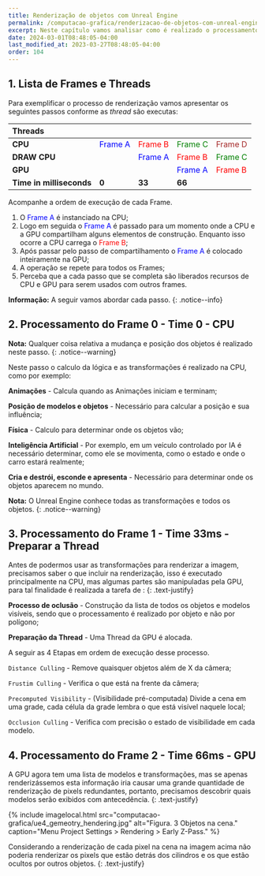 ```yaml
---
title: Renderização de objetos com Unreal Engine
permalink: /computacao-grafica/renderizacao-de-objetos-com-unreal-engine
excerpt: Neste capítulo vamos analisar como é realizado o processamento de imagens pela CPU e GPU pelo Unreal Engine.
date: 2024-03-01T08:48:05-04:00
last_modified_at: 2023-03-27T08:48:05-04:00
order: 104
---
```


## 1. Lista de Frames e Threads

Para exemplificar o processo de renderização vamos apresentar os seguintes passos conforme as _thread_ são executas:

| Threads      |                                         |                                         |                                           |                                           |
| :----------- | :-------------------------------------- | :-------------------------------------- | :---------------------------------------- | :---------------------------------------- |
| **CPU**      | <span style="color:blue">Frame A</span> | <span style="color:red">Frame B</span>  | <span style="color:green">Frame C </span> | <span style="color:brown">Frame D</span>  |
| **DRAW CPU** |                                         | <span style="color:blue">Frame A</span> | <span style="color:red">Frame B</span>    | <span style="color:green">Frame C </span> |
| **GPU**      |                                         |                                         | <span style="color:blue">Frame A</span>   | <span style="color:red"> Frame B</span>   |
| **Time in milliseconds**     | **0**                                   | **33**                                  | **66**                                    |                                           |

Acompanhe a ordem de execução de cada Frame.

1. O <span style="color:blue">Frame A</span> é instanciado na CPU;
1. Logo em seguida o <span style="color:blue">Frame A</span> é passado para um momento onde a CPU e a GPU compartilham alguns elementos de construção. Enquanto isso ocorre a CPU carrega o <span style="color:red">Frame B</span>;
1. Após passar pelo passo de compartilhamento o <span style="color:blue">Frame A</span> é colocado inteiramente na GPU;
1. A operação se repete para todos os Frames;
1. Perceba que a cada passo que se completa são liberados recursos de CPU e GPU para serem usados com outros frames.

**Informação:** A seguir vamos abordar cada passo.
{: .notice--info}

## 2. Processamento do Frame 0 - Time 0 - CPU

**Nota:** Qualquer coisa relativa a mudança e posição dos objetos é realizado neste passo.
{: .notice--warning}

Neste passo o calculo da lógica e as transformações é realizado na CPU, como por exemplo:

**Animações** - Calcula quando as Animações iniciam e terminam;

**Posição de modelos e objetos** - Necessário para calcular a posição e sua influência;

**Física** - Calculo para determinar onde os objetos vão;

**Inteligência Artificial** - Por exemplo, em um veículo controlado por IA é necessário determinar, como ele se movimenta,  como o estado e onde o carro estará realmente;

**Cria e destrói, esconde e apresenta** - Necessário para determinar onde os objetos aparecem no mundo.

**Nota:** O Unreal Engine conhece todas as transformações e todos os objetos.
{: .notice--warning}

## 3. Processamento do Frame 1 - Time 33ms - Preparar a Thread

Antes de podermos usar as transformações para renderizar a imagem, precisamos saber o que incluir na renderização, isso é executado principalmente na CPU, mas algumas partes são manipuladas pela GPU, para tal finalidade é realizada a tarefa de :
{: .text-justify}

**Processo de oclusão** - Construção da lista de todos os objetos e modelos visíveis, sendo que o processamento é realizado por objeto e não por polígono;

**Preparação da Thread** - Uma Thread da GPU é alocada.

A seguir as 4 Etapas em ordem de execução desse processo.

`Distance Culling` - Remove quaisquer objetos além de X da câmera;

`Frustim Culling` - Verifica o que está na frente da câmera;

`Precomputed Visibility` - (Visibilidade pré-computada) Divide a cena em uma grade, cada célula da grade lembra o que está visível naquele local;

`Occlusion Culling` - Verifica com precisão o estado de visibilidade em cada modelo.

## 4. Processamento do Frame 2 - Time 66ms - GPU

A GPU agora tem uma lista de modelos e transformações, mas se apenas renderizássemos esta informação iria causar uma grande quantidade de renderização de pixels redundantes, portanto, precisamos descobrir quais modelos serão exibidos com antecedência.
{: .text-justify}

{% include imagelocal.html
    src="computacao-grafica/ue4_gemeotry_hendering.jpg"
    alt="Figura. 3 Objetos na cena."
    caption="Menu Project Settings > Rendering > Early Z-Pass."
%}

Considerando a renderização de cada pixel na cena na imagem acima não poderia renderizar os pixels que estão detrás dos cilindros e os que estão ocultos por outros objetos.
{: .text-justify}
